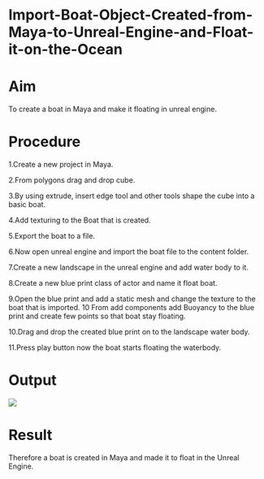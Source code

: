 # Import-Boat-Object-Created-from-Maya-to-Unreal-Engine-and-Float-it-on-the-Ocean
# Aim
To create a boat in Maya and make it floating in unreal engine.

# Procedure
1.Create a new project in Maya.

2.From polygons drag and drop cube.

3.By using extrude, insert edge tool and other tools shape the cube into a basic boat.

4.Add texturing to the Boat that is created.

5.Export the boat to a file.

6.Now open unreal engine and import the boat file to the content folder.

7.Create a new landscape in the unreal engine and add water body to it.

8.Create a new blue print class of actor and name it float boat.

9.Open the blue print and add a static mesh and change the texture to the boat that is imported. 10 From add components add Buoyancy to the blue print and create few points so that boat stay floating.

10.Drag and drop the created blue print on to the landscape water body.

11.Press play button now the boat starts floating the waterbody.

# Output
![](h.png)

# Result
Therefore a boat is created in Maya and made it to float in the Unreal Engine.

